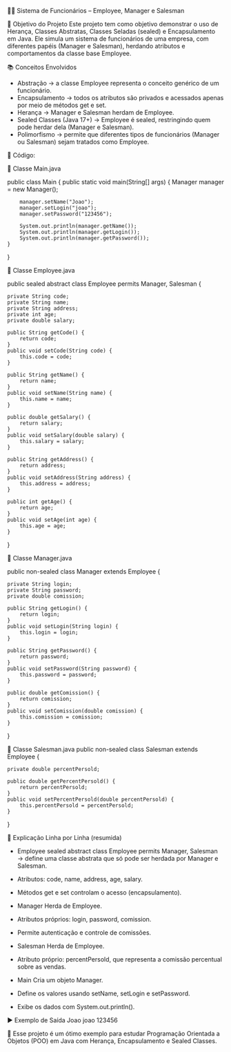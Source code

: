 🧑‍💼 Sistema de Funcionários – Employee, Manager e Salesman

🎯 Objetivo do Projeto
Este projeto tem como objetivo demonstrar o uso de Herança, Classes Abstratas, Classes Seladas (sealed) e Encapsulamento em Java.
Ele simula um sistema de funcionários de uma empresa, com diferentes papéis (Manager e Salesman), herdando atributos e comportamentos da classe base Employee.

📚 Conceitos Envolvidos
- Abstração → a classe Employee representa o conceito genérico de um funcionário.
- Encapsulamento → todos os atributos são privados e acessados apenas por meio de métodos get e set.
- Herança → Manager e Salesman herdam de Employee.
- Sealed Classes (Java 17+) → Employee é sealed, restringindo quem pode herdar dela (Manager e Salesman).
- Polimorfismo → permite que diferentes tipos de funcionários (Manager ou Salesman) sejam tratados como Employee.

📜 Código:

📌 Classe Main.java

public class Main {
    public static void main(String[] args) {
        Manager manager = new Manager();

        manager.setName("Joao");
        manager.setLogin("joao");
        manager.setPassword("123456");

        System.out.println(manager.getName());
        System.out.println(manager.getLogin());
        System.out.println(manager.getPassword());
    }
}

📌 Classe Employee.java

public sealed abstract class Employee permits Manager, Salesman {

    private String code;
    private String name;
    private String address;
    private int age;
    private double salary;

    public String getCode() {
        return code;
    }
    public void setCode(String code) {
        this.code = code;
    }

    public String getName() {
        return name;
    }
    public void setName(String name) {
        this.name = name;
    }

    public double getSalary() {
        return salary;
    }
    public void setSalary(double salary) {
        this.salary = salary;
    }

    public String getAddress() {
        return address;
    }
    public void setAddress(String address) {
        this.address = address;
    }

    public int getAge() {
        return age;
    }
    public void setAge(int age) {
        this.age = age;
    }
}

📌 Classe Manager.java

public non-sealed class Manager extends Employee {

    private String login;
    private String password;
    private double comission;

    public String getLogin() {
        return login;
    }
    public void setLogin(String login) {
        this.login = login;
    }

    public String getPassword() {
        return password;
    }
    public void setPassword(String password) {
        this.password = password;
    }

    public double getComission() {
        return comission;
    }
    public void setComission(double comission) {
        this.comission = comission;
    }
}

📌 Classe Salesman.java
public non-sealed class Salesman extends Employee {

    private double percentPersold;

    public double getPercentPersold() {
        return percentPersold;
    }
    public void setPercentPersold(double percentPersold) {
        this.percentPersold = percentPersold;
    }
}


📖 Explicação Linha por Linha (resumida)
- Employee
sealed abstract class Employee permits Manager, Salesman → define uma classe abstrata que só pode ser herdada por Manager e Salesman.

- Atributos: code, name, address, age, salary.

- Métodos get e set controlam o acesso (encapsulamento).

- Manager
Herda de Employee.

- Atributos próprios: login, password, comission.

- Permite autenticação e controle de comissões.

- Salesman
Herda de Employee.

- Atributo próprio: percentPersold, que representa a comissão percentual sobre as vendas.

- Main
Cria um objeto Manager.

- Define os valores usando setName, setLogin e setPassword.

- Exibe os dados com System.out.println().

▶️ Exemplo de Saída
Joao
joao
123456

📌 Esse projeto é um ótimo exemplo para estudar Programação Orientada a Objetos (POO) em Java com Herança, Encapsulamento e Sealed Classes.







